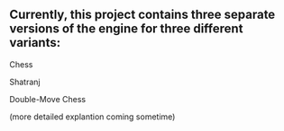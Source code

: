 Currently, this project contains three separate versions of the engine for three different variants:
  -
  Chess
  
  Shatranj
  
  Double-Move Chess
  
  (more detailed explantion coming sometime)

